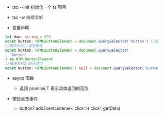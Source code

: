 - tsc --init 初始化一个 ts 项目
- tsc -w 持续坚听

- 变量声明

```ts
let dan: string = 520
const button: HTMLButtonElement = document.querySelector('button') //直接写报错，因为有可能为null
//解决方式1:类型断言
const button: HTMLButtonElement = document.querySelector(
  'button'
) as HTMLButtonElement
//解决方式2:联合类型
const button: HTMLButtonElement | null = document.querySelector('button')
```

- async 函数

  - 返回 promise<T>,T 表示具体返回的范型

- 按钮点击事件
  - button?.addEventListener<'click'>('click', getData)
